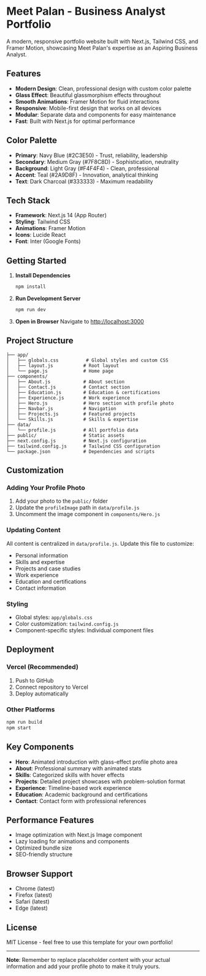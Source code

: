 # Meet Palan - Business Analyst Portfolio

A modern, responsive portfolio website built with Next.js, Tailwind CSS, and Framer Motion, showcasing Meet Palan's expertise as an Aspiring Business Analyst.

## Features

- **Modern Design**: Clean, professional design with custom color palette
- **Glass Effect**: Beautiful glassmorphism effects throughout
- **Smooth Animations**: Framer Motion for fluid interactions
- **Responsive**: Mobile-first design that works on all devices
- **Modular**: Separate data and components for easy maintenance
- **Fast**: Built with Next.js for optimal performance

## Color Palette

- **Primary**: Navy Blue (#2C3E50) - Trust, reliability, leadership
- **Secondary**: Medium Gray (#7F8C8D) - Sophistication, neutrality  
- **Background**: Light Gray (#F4F4F4) - Clean, professional
- **Accent**: Teal (#2A9D8F) - Innovation, analytical thinking
- **Text**: Dark Charcoal (#333333) - Maximum readability

## Tech Stack

- **Framework**: Next.js 14 (App Router)
- **Styling**: Tailwind CSS
- **Animations**: Framer Motion
- **Icons**: Lucide React
- **Font**: Inter (Google Fonts)

## Getting Started

1. **Install Dependencies**
   ```bash
   npm install
   ```

2. **Run Development Server**
   ```bash
   npm run dev
   ```

3. **Open in Browser**
   Navigate to [http://localhost:3000](http://localhost:3000)

## Project Structure

```
├── app/
│   ├── globals.css          # Global styles and custom CSS
│   ├── layout.js           # Root layout
│   └── page.js             # Home page
├── components/
│   ├── About.js            # About section
│   ├── Contact.js          # Contact section
│   ├── Education.js        # Education & certifications
│   ├── Experience.js       # Work experience
│   ├── Hero.js             # Hero section with profile photo
│   ├── Navbar.js           # Navigation
│   ├── Projects.js         # Featured projects
│   └── Skills.js           # Skills & expertise
├── data/
│   └── profile.js          # All portfolio data
├── public/                 # Static assets
├── next.config.js          # Next.js configuration
├── tailwind.config.js      # Tailwind CSS configuration
└── package.json            # Dependencies and scripts
```

## Customization

### Adding Your Profile Photo

1. Add your photo to the `public/` folder
2. Update the `profileImage` path in `data/profile.js`
3. Uncomment the image component in `components/Hero.js`

### Updating Content

All content is centralized in `data/profile.js`. Update this file to customize:
- Personal information
- Skills and expertise
- Projects and case studies
- Work experience
- Education and certifications
- Contact information

### Styling

- Global styles: `app/globals.css`
- Color customization: `tailwind.config.js`
- Component-specific styles: Individual component files

## Deployment

### Vercel (Recommended)

1. Push to GitHub
2. Connect repository to Vercel
3. Deploy automatically

### Other Platforms

```bash
npm run build
npm start
```

## Key Components

- **Hero**: Animated introduction with glass-effect profile photo area
- **About**: Professional summary with animated stats
- **Skills**: Categorized skills with hover effects
- **Projects**: Detailed project showcases with problem-solution format
- **Experience**: Timeline-based work experience
- **Education**: Academic background and certifications
- **Contact**: Contact form with professional references

## Performance Features

- Image optimization with Next.js Image component
- Lazy loading for animations and components
- Optimized bundle size
- SEO-friendly structure

## Browser Support

- Chrome (latest)
- Firefox (latest)
- Safari (latest)
- Edge (latest)

## License

MIT License - feel free to use this template for your own portfolio!

---

**Note**: Remember to replace placeholder content with your actual information and add your profile photo to make it truly yours.
